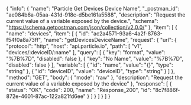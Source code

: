 {
  "info": {
    "name": "Particle Get Devices Device Name",
    "_postman_id": "ae084b6a-05aa-431d-918c-d5be161a5588",
    "description": "Request the current value of a variable exposed by the device.",
    "schema": "https://schema.getpostman.com/json/collection/v2.0.0/"
  },
  "item": [
    {
      "name": "devices",
      "item": [
        {
          "id": "ac2a4571-93a6-4a2f-8763-f54f0a8a73ff",
          "name": "getDevicesDeviceName",
          "request": {
            "url": {
              "protocol": "http",
              "host": "api.particle.io",
              "path": [
                "v1",
                "devices/:deviceID/:name"
              ],
              "query": [
                {
                  "key": "format",
                  "value": "%7B%7D",
                  "disabled": false
                },
                {
                  "key": "No Name",
                  "value": "%7B%7D",
                  "disabled": false
                }
              ],
              "variable": [
                {
                  "id": "name",
                  "value": "{}",
                  "type": "string"
                },
                {
                  "id": "deviceID",
                  "value": "deviceID",
                  "type": "string"
                }
              ]
            },
            "method": "GET",
            "body": {
              "mode": "raw"
            },
            "description": "Request the current value of a variable exposed by the device"
          },
          "response": [
            {
              "status": "OK",
              "code": 200,
              "name": "Response_200",
              "id": "8c7f886f-872e-4601-87ac-122a821fd6ee"
            }
          ]
        }
      ]
    }
  ]
}